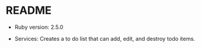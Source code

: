 # README


* Ruby version: 2.5.0

* Services: Creates a to do list that can add, edit, and destroy todo items.
